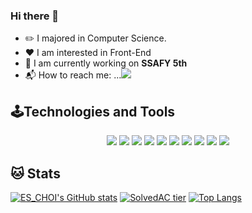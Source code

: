 ### Hi there 👋

+ ✏️ I majored in Computer Science.
+ ❤️ I am interested in Front-End
+ 🌱 I am currently working on **SSAFY 5th**
+ 📬 How to reach me: ...<a href="mailto:greatgelly96@gmail.com" target="_blank"><img src="https://img.shields.io/badge/greatgelly96@gmail.com-EA4335?style=flat-square&logo=Gmail&logoColor=white"/></a>

## 🕹Technologies and Tools
<p align="center">
  <img src="https://img.shields.io/badge/JavaScript-F7DF1E?&style=for-the-badge&logo=javascript&logoColor=black"/>
    <img src="https://img.shields.io/badge/html5%20-%23E34F26.svg?&style=for-the-badge&logo=html5&logoColor=white"/>
    <img src="https://img.shields.io/badge/css3%20-%231572B6.svg?&style=for-the-badge&logo=css3&logoColor=white"/>
    <img src="https://img.shields.io/badge/vue-4FC08D?&style=for-the-badge&logo=vue.js&logoColor=%2361DAFB"/>
  <img src="https://img.shields.io/badge/java%20-%2314354C.svg?&style=for-the-badge&logo=java&logoColor=white"/>
    <img src="https://img.shields.io/badge/Unity-000000?&style=for-the-badge&logo=Unity&logoColor=white"/>
  <img src="https://img.shields.io/badge/MySQL-4479A1?style=for-the-badge&logo=MySQL&logoColor=white"/>
        <img src="https://img.shields.io/badge/SpringBoot-83b24a?&style=for-the-badge&logo=SpringBoot&logoColor=white"/>
          <img src="https://img.shields.io/badge/Jira-0052CC?&style=for-the-badge&logo=Jira&logoColor=white"/>
            <img src="https://img.shields.io/badge/GitHub-100000?&style=for-the-badge&logo=GitHub&logoColor=white"/>
  
 </p>
 
 ## 🐱 Stats
[![ES_CHOI's GitHub stats](https://github-readme-stats.vercel.app/api?username=choieunsong&show_icons=true&theme=cobalt)](https://github.com/anuraghazra/github-readme-stats)
[![SolvedAC tier](http://mazassumnida.wtf/api/v2/generate_badge?boj=greatgelly96)](https://solved.ac/greatgelly96)
[![Top Langs](https://github-readme-stats.vercel.app/api/top-langs/?username=choieunsong&layout=compact)](https://github.com/anuraghazra/github-readme-stats)

